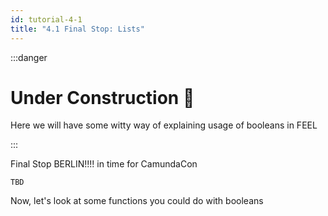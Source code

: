 ```yaml
---
id: tutorial-4-1
title: "4.1 Final Stop: Lists"
---
```

:::danger
# Under Construction :construction:

Here we will have some witty way of explaining usage of booleans in FEEL

:::

Final Stop BERLIN!!!! in time for CamundaCon
```
TBD
```

Now, let's look at some functions you could do with booleans